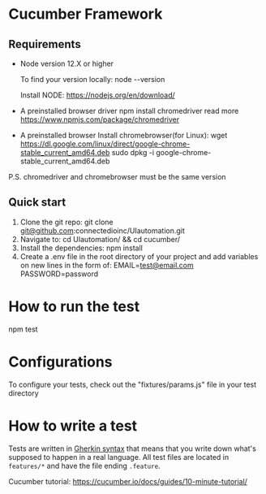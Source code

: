 Cucumber Framework
====================


## Requirements

- Node version 12.X or higher 

  To find your version locally:
    node --version
    
  Install NODE:
    https://nodejs.org/en/download/
    
- A preinstalled browser driver
    npm install chromedriver
    read more https://www.npmjs.com/package/chromedriver
    
- A preinstalled browser
  Install chromebrowser(for Linux):
    wget https://dl.google.com/linux/direct/google-chrome-stable_current_amd64.deb
    sudo dpkg -i google-chrome-stable_current_amd64.deb
    
 P.S. chromedriver and chromebrowser must be the same version
  

## Quick start

1. Clone the git repo: 
    git clone git@github.com:connectedioinc/UIautomation.git
2. Navigate to:
    cd UIautomation/ && cd cucumber/
3. Install the dependencies:
    npm install
4. Create a .env file in the root directory of your project and
   add variables on new lines in the form of:
    EMAIL=test@email.com
    PASSWORD=password
    
         
# How to run the test

  npm test
  

# Configurations

  To configure your tests, check out the "fixtures/params.js" file in your test directory
  
   
# How to write a test

Tests are written in [Gherkin syntax](https://cucumber.io/docs/gherkin/)
that means that you write down what's supposed to happen in a real language. All test files are located in
`features/*` and have the file ending `.feature`.

Cucumber tutorial: 
https://cucumber.io/docs/guides/10-minute-tutorial/



